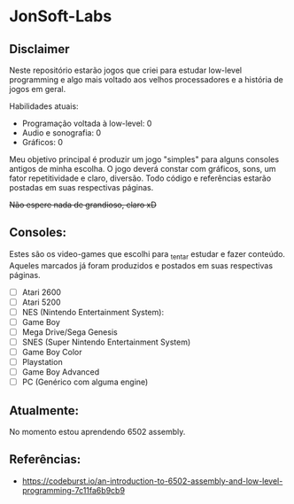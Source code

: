 # JonSoft-Labs


## Disclaimer
Neste repositório estarão jogos que criei para estudar low-level programming e algo mais voltado aos velhos processadores e a história de jogos em geral.

Habilidades atuais:
* Programação voltada à low-level: 0
* Audio e sonografia: 0
* Gráficos: 0

Meu objetivo principal é produzir um jogo "simples" para alguns consoles antigos de minha escolha.
O jogo deverá constar com gráficos, sons, um fator repetitividade e claro, diversão.
Todo código e referências estarão postadas em suas respectivas páginas.

~~Não espere nada de grandioso, claro xD~~

## Consoles:

Estes são os video-games que escolhi para <sub>tentar</sub> estudar e fazer conteúdo. Aqueles marcados já foram produzidos e postados em suas respectivas páginas.

- [ ] Atari 2600
- [ ] Atari 5200
- [ ] NES (Nintendo Entertainment System):
- [ ] Game Boy
- [ ] Mega Drive/Sega Genesis
- [ ] SNES (Super Nintendo Entertainment System)
- [ ] Game Boy Color
- [ ] Playstation
- [ ] Game Boy Advanced
- [ ] PC (Genérico com alguma engine)

## Atualmente:

No momento estou aprendendo 6502 assembly.

## Referências:

* https://codeburst.io/an-introduction-to-6502-assembly-and-low-level-programming-7c11fa6b9cb9

